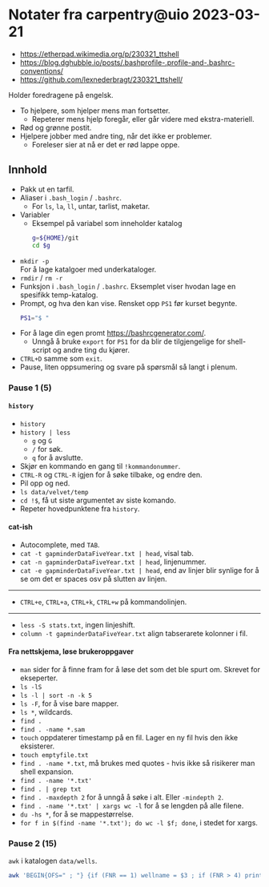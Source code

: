 # Notater fra carpentry@uio 2023-03-21

* https://etherpad.wikimedia.org/p/230321_ttshell
* https://blog.dghubble.io/posts/.bashprofile-.profile-and-.bashrc-conventions/
* https://github.com/lexnederbragt/230321_ttshell/

Holder foredragene på engelsk.


* To hjelpere, som hjelper mens man fortsetter.
  * Repeterer mens hjelp foregår, eller går videre med ekstra-materiell.
* Rød og grønne postit.
* Hjelpere jobber med andre ting, når det ikke er problemer.
  * Foreleser sier at nå er det er rød lappe oppe.

## Innhold

* Pakk ut en tarfil.
* Aliaser i `.bash_login` / `.bashrc`.
  * For `ls`, `la`, `ll`, untar, tarlist, maketar.
* Variabler
  * Eksempel på variabel som inneholder katalog
    ```bash
    g=${HOME}/git
    cd $g
    ```
* `mkdir -p`  
  For å lage katalgoer med underkataloger.
* `rmdir` / `rm -r`
* Funksjon i `.bash_login` / `.bashrc`. Eksemplet viser hvodan lage en spesifikk temp-katalog.
* Prompt, og hva den kan vise. Rensket opp `PS1` før kurset begynte.
  ```bash
  PS1="$ "
  ```
* For å lage din egen promt https://bashrcgenerator.com/.
  * Unngå å bruke `export` for `PS1` for da blir de tilgjengelige for shell-script og andre ting du kjører.
* `CTRL+D` samme som `exit`.
* Pause, liten oppsumering og svare på spørsmål så langt i plenum.

### Pause 1 (5)

#### `history`

* `history`
* `history | less`
  * `g` og `G`
  * `/` for søk.
  * `q` for å avslutte.
* Skjør en kommando en gang til `!kommandonummer`.
* `CTRL-R` og `CTRL-R` igjen for å søke tilbake, og endre den.
* Pil opp og ned.
* `ls data/velvet/temp`
* `cd !$`, få ut siste argumentet av siste komando.
* Repeter hovedpunktene fra `history`.

#### cat-ish

* Autocomplete, med `TAB`.
* `cat -t gapminderDataFiveYear.txt | head`, visal tab.
* `cat -n gapminderDataFiveYear.txt | head`, linjenummer.
* `cat -e gapminderDataFiveYear.txt | head`, end av linjer blir synlige for å se om det er spaces osv på slutten av linjen.

---

* `CTRL+e`, `CTRL+a`, `CTRL+k`, `CTRL+w` på kommandolinjen.

---

* `less -S stats.txt`, ingen linjeshift.
* `column -t gapminderDataFiveYear.txt` align tabserarete kolonner i fil.

#### Fra nettskjema, løse brukeroppgaver

* `man` sider for å finne fram for å løse det som det ble spurt om. Skrevet for ekseperter.
* `ls -lS`
* `ls -l | sort -n -k 5`
* `ls -F`, for å vise bare mapper.
* `ls *`, wildcards.
* `find .`
* `find . -name *.sam`
* `touch` oppdaterer timestamp på en fil. Lager en ny fil hvis den ikke eksisterer.
* `touch emptyfile.txt`
* `find . -name *.txt`, må brukes med quotes - hvis ikke så risikerer man shell expansion.
* `find . -name '*.txt'`
* `find . | grep txt`
* `find . -maxdepth 2` for å unngå å søke i alt. Eller `-mindepth 2`.
* `find . -name '*.txt' | xargs wc -l` for å se lengden på alle filene.
* `du -hs *`, for å se mappestørrelse.
* `for f in $(find -name '*.txt'); do wc -l $f; done`, i stedet for xargs.

### Pause 2 (15)

`awk` i katalogen `data/wells`.

```bash
awk 'BEGIN{OFS=" ; "} {if (FNR == 1) wellname = $3 ; if (FNR > 4) print wellname, $1, $2}' *
```

